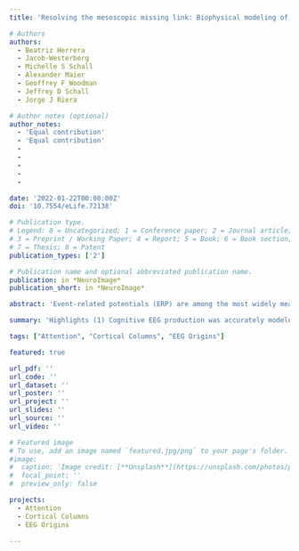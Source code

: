 ```yaml
---
title: 'Resolving the mesoscopic missing link: Biophysical modeling of EEG from cortical columns in primates'

# Authors
authors:
  - Beatriz Herrera
  - Jacob-Westerberg
  - Michelle S Schall
  - Alexander Maier
  - Geoffrey F Woodman
  - Jeffrey D Schall
  - Jorge J Riera

# Author notes (optional)
author_notes:
  - 'Equal contribution'
  - 'Equal contribution'
  -
  -
  -
  -
  -

date: '2022-01-22T00:00:00Z'
doi: '10.7554/eLife.72138'

# Publication type.
# Legend: 0 = Uncategorized; 1 = Conference paper; 2 = Journal article;
# 3 = Preprint / Working Paper; 4 = Report; 5 = Book; 6 = Book section;
# 7 = Thesis; 8 = Patent
publication_types: ['2']

# Publication name and optional abbreviated publication name.
publication: in *NeuroImage*
publication_short: in *NeuroImage*

abstract: 'Event-related potentials (ERP) are among the most widely measured indices for studying human cognition. While their timing and magnitude provide valuable insights, their usefulness is limited by our understanding of their neural generators at the circuit level. Inverse source localization offers insights into such generators, but their solutions are not unique. To address this problem, scientists have assumed the source space generating such signals comprises a set of discrete equivalent current dipoles, representing the activity of small cortical regions. Based on this notion, theoretical studies have employed forward modeling of scalp potentials to understand how changes in circuit-level dynamics translate into macroscopic ERPs. However, experimental validation is lacking because it requires in vivo measurements of intracranial brain sources. Laminar local field potentials (LFP) offer a mechanism for estimating intracranial current sources. Yet, a theoretical link between LFPs and intracranial brain sources is missing. Here, we present a forward modeling approach for estimating mesoscopic intracranial brain sources from LFPs and predict their contribution to macroscopic ERPs. We evaluate the accuracy of this LFP-based representation of brain sources utilizing synthetic laminar neurophysiological measurements and then demonstrate the power of the approach in vivo to clarify the source of a representative cognitive ERP component. To that end, LFP was measured across the cortical layers of visual area V4 in macaque monkeys performing an attention demanding task. We show that area V4 generates dipoles through layer-specific transsynaptic currents that biophysically recapitulate the ERP component through the detailed forward modeling. The constraints imposed on EEG production by this method also revealed an important dissociation between computational and biophysical contributors. As such, this approach represents an important bridge between laminar microcircuitry, through the mesoscopic activity of cortical columns to the patterns of EEG we measure at the scalp.'

summary: 'Highlights (1) Cognitive EEG production was accurately modeled from empirically measured cortical activity in macaques. (2) V4 laminar activity can generate a well-known attention-related EEG signal. (3) Models demonstrate the importance of biophysical geometry in cognitive EEG production. (4) Biophysical and computational contributions are dissociable.'

tags: ["Attention", "Cortical Columns", "EEG Origins"]

featured: true

url_pdf: ''
url_code: ''
url_dataset: ''
url_poster: ''
url_project: ''
url_slides: ''
url_source: ''
url_video: ''

# Featured image
# To use, add an image named `featured.jpg/png` to your page's folder.
#image:
#  caption: 'Image credit: [**Unsplash**](https://unsplash.com/photos/pLCdAaMFLTE)'
#  focal_point: ''
#  preview_only: false

projects:
  - Attention
  - Cortical Columns
  - EEG Origins

---
```

